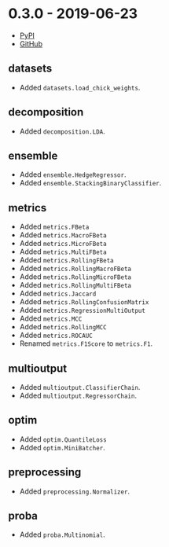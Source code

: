 # 0.3.0 - 2019-06-23

- [PyPI](https://pypi.org/project/river/0.3.0/)
- [GitHub](https://github.com/online-ml/river/releases/tag/0.3.0)

## datasets

- Added `datasets.load_chick_weights`.

## decomposition

- Added `decomposition.LDA`.

## ensemble

- Added `ensemble.HedgeRegressor`.
- Added `ensemble.StackingBinaryClassifier`.

## metrics

- Added `metrics.FBeta`
- Added `metrics.MacroFBeta`
- Added `metrics.MicroFBeta`
- Added `metrics.MultiFBeta`
- Added `metrics.RollingFBeta`
- Added `metrics.RollingMacroFBeta`
- Added `metrics.RollingMicroFBeta`
- Added `metrics.RollingMultiFBeta`
- Added `metrics.Jaccard`
- Added `metrics.RollingConfusionMatrix`
- Added `metrics.RegressionMultiOutput`
- Added `metrics.MCC`
- Added `metrics.RollingMCC`
- Added `metrics.ROCAUC`
- Renamed `metrics.F1Score` to `metrics.F1`.

## multioutput

- Added `multioutput.ClassifierChain`.
- Added `multioutput.RegressorChain`.

## optim

- Added `optim.QuantileLoss`
- Added `optim.MiniBatcher`.

## preprocessing

- Added `preprocessing.Normalizer`.

## proba

- Added `proba.Multinomial`.
